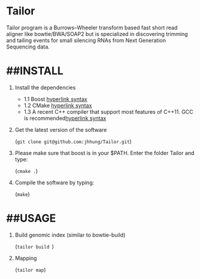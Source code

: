 Tailor
======

Tailor program is a Burrows–Wheeler transform based fast short read aligner like bowtie/BWA/SOAP2 but is specialized in discovering trimming and tailing events for small silencing RNAs from Next Generation Sequencing data. 

##INSTALL
=======
1. Install the dependencies
	- 1.1 Boost [hyperlink syntax](http://www.boost.org/users/download/)
	- 1.2 CMake [hyperlink syntax](http://www.cmake.org/)
	- 1.3 A recent C++ compiler that support most features of C++11. GCC is recommended[hyperlink syntax](http://gcc.gnu.org/)

2. Get the latest version of the software

	(`git clone git@github.com:jhhung/Tailor.git`)

3. Please make sure that boost is in your $PATH. Enter the folder Tailor and type:

	(`cmake .`)
	
	
4. Compile the software by typing:

	(`make`)
	
##USAGE
=====

1.	Build genomic index (similar to bowtie-build)

	(`tailor build `)
	
2.  Mapping 

	(`tailor map`)
